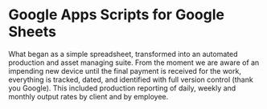 # Google Apps Scripts for Google Sheets
What began as a simple spreadsheet, transformed into an automated production and asset managing suite.  From the moment we are aware of an impending new device until the final payment is received for the work, everything is tracked, dated, and identified with full version control (thank you Google).  This included production reporting of daily, weekly and monthly output rates by client and by employee.
